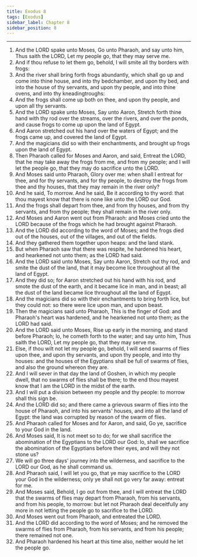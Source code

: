 ```yaml
---
title: Exodus 8
tags: [Exodus]
sidebar_label: Chapter 8
sidebar_position: 8
---
```


---
1. And the LORD spake unto Moses, Go unto Pharaoh, and say unto him, Thus saith the LORD, Let my people go, that they may serve me.
2. And if thou refuse to let them go, behold, I will smite all thy borders with frogs:
3. And the river shall bring forth frogs abundantly, which shall go up and come into thine house, and into thy bedchamber, and upon thy bed, and into the house of thy servants, and upon thy people, and into thine ovens, and into thy kneadingtroughs:
4. And the frogs shall come up both on thee, and upon thy people, and upon all thy servants.
5. And the LORD spake unto Moses, Say unto Aaron, Stretch forth thine hand with thy rod over the streams, over the rivers, and over the ponds, and cause frogs to come up upon the land of Egypt.
6. And Aaron stretched out his hand over the waters of Egypt; and the frogs came up, and covered the land of Egypt.
7. And the magicians did so with their enchantments, and brought up frogs upon the land of Egypt.
8. Then Pharaoh called for Moses and Aaron, and said, Entreat the LORD, that he may take away the frogs from me, and from my people; and I will let the people go, that they may do sacrifice unto the LORD.
9. And Moses said unto Pharaoh, Glory over me: when shall I entreat for thee, and for thy servants, and for thy people, to destroy the frogs from thee and thy houses, that they may remain in the river only?
10. And he said, To morrow. And he said, Be it according to thy word: that thou mayest know that there is none like unto the LORD our God.
11. And the frogs shall depart from thee, and from thy houses, and from thy servants, and from thy people; they shall remain in the river only.
12. And Moses and Aaron went out from Pharaoh: and Moses cried unto the LORD because of the frogs which he had brought against Pharaoh.
13. And the LORD did according to the word of Moses; and the frogs died out of the houses, out of the villages, and out of the fields.
14. And they gathered them together upon heaps: and the land stank.
15. But when Pharaoh saw that there was respite, he hardened his heart, and hearkened not unto them; as the LORD had said.
16. And the LORD said unto Moses, Say unto Aaron, Stretch out thy rod, and smite the dust of the land, that it may become lice throughout all the land of Egypt.
17. And they did so; for Aaron stretched out his hand with his rod, and smote the dust of the earth, and it became lice in man, and in beast; all the dust of the land became lice throughout all the land of Egypt.
18. And the magicians did so with their enchantments to bring forth lice, but they could not: so there were lice upon man, and upon beast.
19. Then the magicians said unto Pharaoh, This is the finger of God: and Pharaoh's heart was hardened, and he hearkened not unto them; as the LORD had said.
20. And the LORD said unto Moses, Rise up early in the morning, and stand before Pharaoh; lo, he cometh forth to the water; and say unto him, Thus saith the LORD, Let my people go, that they may serve me.
21. Else, if thou wilt not let my people go, behold, I will send swarms of flies upon thee, and upon thy servants, and upon thy people, and into thy houses: and the houses of the Egyptians shall be full of swarms of flies, and also the ground whereon they are.
22. And I will sever in that day the land of Goshen, in which my people dwell, that no swarms of flies shall be there; to the end thou mayest know that I am the LORD in the midst of the earth.
23. And I will put a division between my people and thy people: to morrow shall this sign be.
24. And the LORD did so; and there came a grievous swarm of flies into the house of Pharaoh, and into his servants' houses, and into all the land of Egypt: the land was corrupted by reason of the swarm of flies.
25. And Pharaoh called for Moses and for Aaron, and said, Go ye, sacrifice to your God in the land.
26. And Moses said, It is not meet so to do; for we shall sacrifice the abomination of the Egyptians to the LORD our God: lo, shall we sacrifice the abomination of the Egyptians before their eyes, and will they not stone us?
27. We will go three days' journey into the wilderness, and sacrifice to the LORD our God, as he shall command us.
28. And Pharaoh said, I will let you go, that ye may sacrifice to the LORD your God in the wilderness; only ye shall not go very far away: entreat for me.
29. And Moses said, Behold, I go out from thee, and I will entreat the LORD that the swarms of flies may depart from Pharaoh, from his servants, and from his people, to morrow: but let not Pharaoh deal deceitfully any more in not letting the people go to sacrifice to the LORD.
30. And Moses went out from Pharaoh, and entreated the LORD.
31. And the LORD did according to the word of Moses; and he removed the swarms of flies from Pharaoh, from his servants, and from his people; there remained not one.
32. And Pharaoh hardened his heart at this time also, neither would he let the people go.